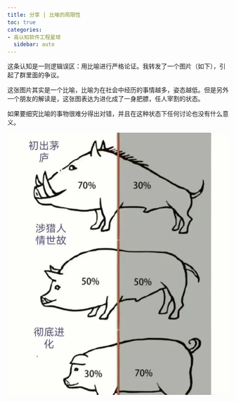```yaml
---
title: 分享 | 比喻的局限性
toc: true
categories:
- 高认知软件工程星球
  sidebar: auto
---
```


这条认知是一则逻辑误区：用比喻进行严格论证。我转发了一个图片（如下），引起了群里面的争议。

这张图片其实是一个比喻，比喻为在社会中经历的事情越多，姿态越低。但是另外一个朋友的解读是，这张图表达为进化成了一身肥膘，任人宰割的状态。

如果要细究比喻的事物很难分得出对错，并且在这种状态下任何讨论也没有什么意义。

![](./metaphor.png)



